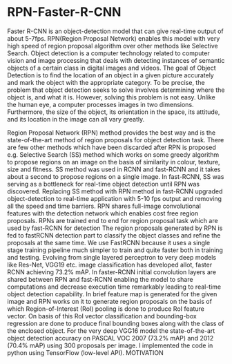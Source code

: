 # RPN-Faster-R-CNN
Faster R-CNN is an object-detection model that can give real-time output of about 5-7fps. RPN(Region Proposal Network) enables this model with very high speed of region proposal algorithm over other methods like Selective Search. Object detection is a computer technology related to computer vision and image processing that deals with detecting instances of semantic objects of a certain class in digital images and videos. The goal of Object Detection is to find the location of an object in a given picture accurately and mark the object
with the appropriate category. To be precise, the problem that object detection seeks to solve involves determining where the object is, and what it is.
However, solving this problem is not easy. Unlike the human eye, a computer processes images in two dimensions. Furthermore, the size of the object, its orientation in the space, its attitude, and its location in the image can all vary greatly.

Region Proposal Network (RPN) method provides the
best way and is the state-of-the-art method of region
proposals for object detection task.
There are few other methods which have been
discarded after RPN is proposed e.g. Selective Search
(SS) method which works on some greedy algorithm to
propose regions on an image on the basis of similarity in
colour, texture, size and fitness. SS method was used in
RCNN and fast-RCNN and it takes about a second to
propose regions on a single image. In fast-RCNN, SS was
serving as a bottleneck for real-time object detection
until RPN was discovered.
Replacing SS method with RPN method in fast-RCNN
upgraded object-detection to real-time application with
5-10 fps output and removing all the speed and time
barriers. RPN shares full-image convolutional features
with the detection network which enables cost free
region proposals. RPNs are trained end to end for region
proposal task which are used by fast-RCNN for detection
The region proposals generated by RPN is fed to fastRCNN detection part to classify the object classes and
refine the proposals at the same time. We use FastRCNN because it uses a single stage training pipeline
much simpler to train and quite faster both in training
and testing.
Evolving from single layered perceptron to very deep
models like Res-Net, VGG19 etc. image classification has
developed allot, faster RCNN achieving 73.2% mAP.
In faster-RCNN initial convolution layers are shared
between RPN and fast-RCNN enabling the model to
share computations and decrease execution time
remarkably leading to real-time object detection
capability.
In brief feature map is generated for the given image
and RPN works on it to generate region proposals on the
basis of which Region-of-Interest (RoI) pooling is done to
produce RoI feature vector. On basis of this RoI vector
classification and bounding-box regression are done to
produce final bounding boxes along with the class of the
enclosed object. For the very deep VGG16 model the
state-of-the-art object detection accuracy on PASCAL
VOC 2007 (73.2% mAP) and 2012 (70.4% mAP) using 300
proposals per image. I implemented the code in python
using TensorFlow (low-level API).
MOTIVATION

